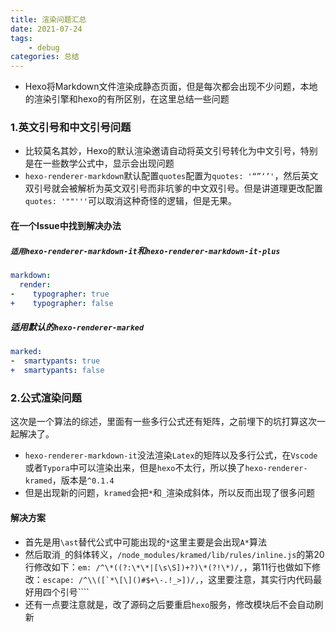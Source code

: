 ```yaml
---
title: 渲染问题汇总
date: 2021-07-24
tags: 
    - debug
categories: 总结
---
```



- Hexo将Markdown文件渲染成静态页面，但是每次都会出现不少问题，本地的渲染引擎和hexo的有所区别，在这里总结一些问题
<!--more-->

### 1.英文引号和中文引号问题

- 比较莫名其妙，Hexo的默认渲染邀请自动将英文引号转化为中文引号，特别是在一些数学公式中，显示会出现问题
- `hexo-renderer-markdown`默认配置`quotes`配置为`quotes: '“”‘’'`，然后英文双引号就会被解析为英文双引号而非坑爹的中文双引号。但是讲道理更改配置`quotes: '""'''`可以取消这种奇怪的逻辑，但是无果。

#### 在一个Issue中找到解决办法

##### `适用hexo-renderer-markdown-it`和`hexo-renderer-markdown-it-plus`

``` yml
markdown:
  render:
-    typographer: true
+    typographer: false
```

##### 适用默认的`hexo-renderer-marked`

``` yml
marked:
-  smartypants: true
+  smartypants: false
```

### 2.公式渲染问题

这次是一个算法的综述，里面有一些多行公式还有矩阵，之前埋下的坑打算这次一起解决了。

- `hexo-renderer-markdown-it`没法渲染`Latex`的矩阵以及多行公式，在`Vscode`或者`Typora`中可以渲染出来，但是`hexo`不太行，所以换了`hexo-renderer-kramed`，版本是`^0.1.4`
- 但是出现新的问题，`kramed`会把`*`和`_`渲染成斜体，所以反而出现了很多问题

#### 解决方案

- 首先是用`\ast`替代公式中可能出现的`*`这里主要是会出现`A*`算法
- 然后取消`_`的斜体转义，`/node_modules/kramed/lib/rules/inline.js`的第20行修改如下：`em: /^\*((?:\*\*|[\s\S])+?)\*(?!\*)/,`，第11行也做如下修改：``escape: /^\\([`*\[\]()#$+\-.!_>])/,``，这里要注意，其实行内代码最好用四个引号````
- 还有一点要注意就是，改了源码之后要重启`hexo`服务，修改模块后不会自动刷新